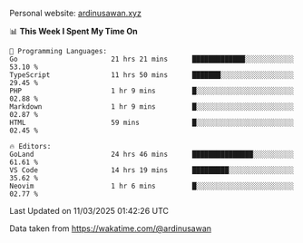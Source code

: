 Personal website: [ardinusawan.xyz](https://ardinusawan.xyz)

<!--START_SECTION:waka-->
📊 **This Week I Spent My Time On** 

```text
💬 Programming Languages: 
Go                       21 hrs 21 mins      █████████████░░░░░░░░░░░░   53.10 % 
TypeScript               11 hrs 50 mins      ███████░░░░░░░░░░░░░░░░░░   29.45 % 
PHP                      1 hr 9 mins         █░░░░░░░░░░░░░░░░░░░░░░░░   02.88 % 
Markdown                 1 hr 9 mins         █░░░░░░░░░░░░░░░░░░░░░░░░   02.87 % 
HTML                     59 mins             █░░░░░░░░░░░░░░░░░░░░░░░░   02.45 % 

🔥 Editors: 
GoLand                   24 hrs 46 mins      ███████████████░░░░░░░░░░   61.61 % 
VS Code                  14 hrs 19 mins      █████████░░░░░░░░░░░░░░░░   35.62 % 
Neovim                   1 hr 6 mins         █░░░░░░░░░░░░░░░░░░░░░░░░   02.77 % 
```


 Last Updated on 11/03/2025 01:42:26 UTC
<!--END_SECTION:waka-->
Data taken from https://wakatime.com/@ardinusawan

